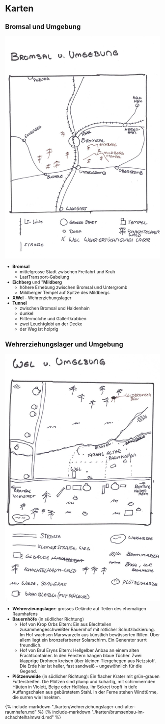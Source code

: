 # Karten

## Bromsal und Umgebung

![Karte von Bromsal und Umgebung](../_images/_maps/bromsal-und-umgebung.png)

* **Bromsal**
    * mittelgrosse Stadt zwischen Freifahrt und Kruh
    * LastTransport-Gabelung
* **Eichberg** und "**Mildberg**
    * höhere Erhebung zwischen Bromsal und Untergromb
    * Mildberger Tempel auf Spitze des Mildbergs
* **XWel** - Wehrerziehungslager
* **Tunnel**
    * zwischen Bromsal und Haidenhain
    * dunkel
    * Flittermolche und Gallertkrabben
    * zwei Leuchtglobi an der Decke
    * der Weg ist holprig

## Wehrerziehungslager und Umgebung

![Karte des Wehrerziehungslagers und Umgebung](../_images/_maps/wehr-erziehungs-lager-und-umgebung.png)

* **Wehrerzieungslager**: grosses Gelände auf Teilen des ehemaligen Raumhafens
* **Bauernhöfe** (in südlicher Richtung)
    * Hof von Krop Orbs Eltern: Ein aus Blechteilen zusammengeschweißter Bauernhof mit rötlicher Schutzlackierung. Im Hof wachsen Marswurzeln aus künstlich bewässerten Rillen. Über allem liegt ein bronzefarbener Solarschirm. Ein Generator surrt freundlich.
    * Hof von Brul Eryns Eltern: Hellgelber Anbau an einem alten Frachtcontainer. In den Fenstern hängen blaue Tücher. Zwei klapprige Drohnen kreisen über kleinen Tiergehegen aus Netzstoff. Die Erde hier ist heller, fast sandweiß – ungewöhnlich für die Gegend.
* **Plötzenweide** (in südlicher Richtung): Ein flacher Krater mit grün-grauen Futterstreifen. Die Plötzen sind plump und kuhartig, mit schimmernden Häuten in Violett, Beige oder Hellblau. Ihr Sekret tropft in tiefe Auffangschalen aus gebürstetem Stahl. In der Ferne stehen Windtürme, die surren wie Insekten.

{% include-markdown "./karten/wehrerziehungslager-und-alter-raumhafen.md" %}
{% include-markdown "./karten/brumsenbau-im-schachtelhalmwald.md" %}
